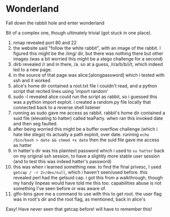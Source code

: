 # Wonderland

Fall down the rabbit hole and enter wonderland

Bit of a complex one, though ultimately trivial (got stuck in one place).

1. nmap revealed port 80 and 22
2. the website said "follow the white rabbit", with an image of the rabbit. I figured this might be the /img/ dir, but there was nothing there but other images (was a bit worried this might be a stego challenge for a second)
3. dirb revealed /r and in there, /a. so at a guess, /r/a/b/b/i/t, which indeed led to a new page.
4. in the source of that page was alice:[alongpassword] which i tested with ssh and it worked
5. alice's home dir contained a root.txt file I couldn't read, and a python script that recited lines using 'import random'
6. sudo -l revealed alice could run the script as rabbit, so i guessed this was a python import exploit. i created a random.py file locally that connected back to a reverse shell listener
7. running as sudo gave me access as rabbit. rabbit's home dir contained a suid file (elevating to hatter) called teaParty. when ran this invoked date and then seg faulted.
8. after being worried this might be a buffer overflow challenge (which i hate like stego) its actually a path exploit, over date. running `echo /bin/bash > date && chmod +x date` then the suid file gave me access as hatter
9. in hatter's dir was his plaintext password which i used to `su hatter` back on my original ssh session, to have a slightly more stable user session (and to test this was indeed hatter's password)
10. this was when i learned something new. to find the final privesc, I used `getcap / -r 2>/dev/null`, which i haven't seen/used before. this revealed perl had the getsuid cap. i got this from a walkthrough, though my handy linpeas would have told me this too. capabilities abuse is not something I've seen before or was aware of.
11. gtfo-bins gave me a command to use with this to get root. the user flag was in root's dir and the root flag, as mentioned, back in alice's

Easy! Have never seen that getcap before! will have to remember this!
